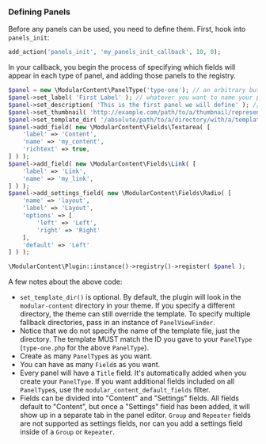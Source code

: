 ### Defining Panels

Before any panels can be used, you need to define them. First, hook into `panels_init`:

```php
add_action('panels_init', 'my_panels_init_callback', 10, 0);
```

In your callback, you begin the process of specifying which fields will appear in each
type of panel, and adding those panels to the registry.

```php
$panel = new \ModularContent\PanelType('type-one'); // an arbitrary but unique key
$panel->set_label( 'First Label' ); // whatever you want to name your panel
$panel->set_description( 'This is the first panel we will define' ); // a helpful description for people choosing which type of panel to use
$panel->set_thumbnail( 'http://example.com/path/to/a/thumbnail/representing/this/panel.png' );
$panel->set_template_dir( '/absolute/path/to/a/directory/with/a/template/for/this/panel' );
$panel->add_field( new \ModularContent\Fields\Textarea( [
	'label' => 'Content',
	'name' => 'my_content',
	'richtext' => true,
] ) );
$panel->add_field( new \ModularContent\Fields\Link( [
	'label' => 'Link',
	'name' => 'my_link',
] ) );
$panel->add_settings_field( new \ModularContent\Fields\Radio( [
	'name' => 'layout',
	'label' => 'Layout',
	'options' => [
		'left' => 'Left',
		'right' => 'Right'
	],
	'default' => 'Left'
] ) );

\ModularContent\Plugin::instance()->registry()->register( $panel );
```

A few notes about the above code:

* `set_template_dir()` is optional. By default, the plugin will look in the `modular-content` directory
in your theme. If you specify a different directory, the theme can still override the template. To specify
multiple fallback directories, pass in an instance of `PanelViewFinder`.
* Notice that we do not specify the name of the template file, just the directory. The template MUST
match the ID you gave to your `PanelType` (`type-one.php` for the above `PanelType`).
* Create as many `PanelType`s as you want.
* You can have as many `Field`s as you want.
* Every panel will have a `Title` field. It's automatically added when you create your `PanelType`.
If you want additional fields included on all `PanelType`s, use the `modular_content_default_fields`
filter.
* Fields can be divided into "Content" and "Settings" fields. All fields default to "Content", but once
a "Settings" field has been added, it will show up in a separate tab in the panel editor. `Group` and
`Repeater` fields are not supported as settings fields, nor can you add a settings field inside of a
`Group` or `Repeater`.